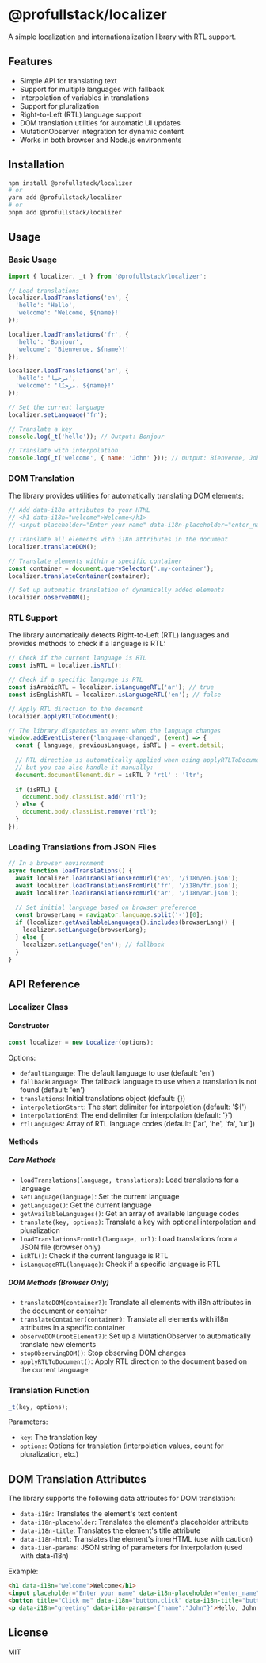 # @profullstack/localizer

A simple localization and internationalization library with RTL support.

## Features

- Simple API for translating text
- Support for multiple languages with fallback
- Interpolation of variables in translations
- Support for pluralization
- Right-to-Left (RTL) language support
- DOM translation utilities for automatic UI updates
- MutationObserver integration for dynamic content
- Works in both browser and Node.js environments

## Installation

```bash
npm install @profullstack/localizer
# or
yarn add @profullstack/localizer
# or
pnpm add @profullstack/localizer
```

## Usage

### Basic Usage

```javascript
import { localizer, _t } from '@profullstack/localizer';

// Load translations
localizer.loadTranslations('en', {
  'hello': 'Hello',
  'welcome': 'Welcome, ${name}!'
});

localizer.loadTranslations('fr', {
  'hello': 'Bonjour',
  'welcome': 'Bienvenue, ${name}!'
});

localizer.loadTranslations('ar', {
  'hello': 'مرحبا',
  'welcome': 'مرحبًا، ${name}!'
});

// Set the current language
localizer.setLanguage('fr');

// Translate a key
console.log(_t('hello')); // Output: Bonjour

// Translate with interpolation
console.log(_t('welcome', { name: 'John' })); // Output: Bienvenue, John!
```

### DOM Translation

The library provides utilities for automatically translating DOM elements:

```javascript
// Add data-i18n attributes to your HTML
// <h1 data-i18n="welcome">Welcome</h1>
// <input placeholder="Enter your name" data-i18n-placeholder="enter_name">

// Translate all elements with i18n attributes in the document
localizer.translateDOM();

// Translate elements within a specific container
const container = document.querySelector('.my-container');
localizer.translateContainer(container);

// Set up automatic translation of dynamically added elements
localizer.observeDOM();
```

### RTL Support

The library automatically detects Right-to-Left (RTL) languages and provides methods to check if a language is RTL:

```javascript
// Check if the current language is RTL
const isRTL = localizer.isRTL();

// Check if a specific language is RTL
const isArabicRTL = localizer.isLanguageRTL('ar'); // true
const isEnglishRTL = localizer.isLanguageRTL('en'); // false

// Apply RTL direction to the document
localizer.applyRTLToDocument();

// The library dispatches an event when the language changes
window.addEventListener('language-changed', (event) => {
  const { language, previousLanguage, isRTL } = event.detail;
  
  // RTL direction is automatically applied when using applyRTLToDocument()
  // but you can also handle it manually:
  document.documentElement.dir = isRTL ? 'rtl' : 'ltr';
  
  if (isRTL) {
    document.body.classList.add('rtl');
  } else {
    document.body.classList.remove('rtl');
  }
});
```

### Loading Translations from JSON Files

```javascript
// In a browser environment
async function loadTranslations() {
  await localizer.loadTranslationsFromUrl('en', '/i18n/en.json');
  await localizer.loadTranslationsFromUrl('fr', '/i18n/fr.json');
  await localizer.loadTranslationsFromUrl('ar', '/i18n/ar.json');
  
  // Set initial language based on browser preference
  const browserLang = navigator.language.split('-')[0];
  if (localizer.getAvailableLanguages().includes(browserLang)) {
    localizer.setLanguage(browserLang);
  } else {
    localizer.setLanguage('en'); // fallback
  }
}
```

## API Reference

### Localizer Class

#### Constructor

```javascript
const localizer = new Localizer(options);
```

Options:
- `defaultLanguage`: The default language to use (default: 'en')
- `fallbackLanguage`: The fallback language to use when a translation is not found (default: 'en')
- `translations`: Initial translations object (default: {})
- `interpolationStart`: The start delimiter for interpolation (default: '${')
- `interpolationEnd`: The end delimiter for interpolation (default: '}')
- `rtlLanguages`: Array of RTL language codes (default: ['ar', 'he', 'fa', 'ur'])

#### Methods

##### Core Methods
- `loadTranslations(language, translations)`: Load translations for a language
- `setLanguage(language)`: Set the current language
- `getLanguage()`: Get the current language
- `getAvailableLanguages()`: Get an array of available language codes
- `translate(key, options)`: Translate a key with optional interpolation and pluralization
- `loadTranslationsFromUrl(language, url)`: Load translations from a JSON file (browser only)
- `isRTL()`: Check if the current language is RTL
- `isLanguageRTL(language)`: Check if a specific language is RTL

##### DOM Methods (Browser Only)
- `translateDOM(container?)`: Translate all elements with i18n attributes in the document or container
- `translateContainer(container)`: Translate all elements with i18n attributes in a specific container
- `observeDOM(rootElement?)`: Set up a MutationObserver to automatically translate new elements
- `stopObservingDOM()`: Stop observing DOM changes
- `applyRTLToDocument()`: Apply RTL direction to the document based on the current language

### Translation Function

```javascript
_t(key, options);
```

Parameters:
- `key`: The translation key
- `options`: Options for translation (interpolation values, count for pluralization, etc.)

## DOM Translation Attributes

The library supports the following data attributes for DOM translation:

- `data-i18n`: Translates the element's text content
- `data-i18n-placeholder`: Translates the element's placeholder attribute
- `data-i18n-title`: Translates the element's title attribute
- `data-i18n-html`: Translates the element's innerHTML (use with caution)
- `data-i18n-params`: JSON string of parameters for interpolation (used with data-i18n)

Example:
```html
<h1 data-i18n="welcome">Welcome</h1>
<input placeholder="Enter your name" data-i18n-placeholder="enter_name">
<button title="Click me" data-i18n="button.click" data-i18n-title="button.tooltip">Click me</button>
<p data-i18n="greeting" data-i18n-params='{"name":"John"}'>Hello, John!</p>
```

## License

MIT
